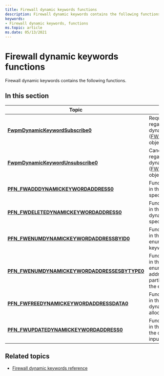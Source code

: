 ```yaml
---
title: Firewall dynamic keywords functions
description: Firewall dynamic keywords contains the following functions.
keywords:
- Firewall dynamic keywords, functions
ms.topic: article
ms.date: 05/13/2021
---
```


# Firewall dynamic keywords functions

Firewall dynamic keywords contains the following functions.

## In this section

| Topic | Description |
|-|-|
| [**FwpmDynamicKeywordSubscribe0**](/windows/win32/api/fwpmu/nf-fwpmu-fwpmdynamickeywordsubscribe0) | Requests the delivery of notifications regarding changes to particular dynamic keyword address ([FW_DYNAMIC_KEYWORD_ADDRESS0](/windows/win32/api/netfw/ns-netfw-fw_dynamic_keyword_address0)) objects. |
| [**FwpmDynamicKeywordUnsubscribe0**](/windows/win32/api/fwpmu/FwpmDynamicKeywordUnsubscribe0) | Cancels the delivery of notifications regarding changes to particular dynamic keyword address ([FW_DYNAMIC_KEYWORD_ADDRESS0](/windows/win32/api/netfw/ns-netfw-fw_dynamic_keyword_address0)) objects. |
| [**PFN_FWADDDYNAMICKEYWORDADDRESS0**](/windows/win32/api/netfw/nc-netfw-pfn_fwadddynamickeywordaddress0) | Function pointer type of the entry point in the service that you call to add the specified dynamic keyword address. |
| [**PFN_FWDELETEDYNAMICKEYWORDADDRESS0**](/windows/win32/api/netfw/nc-netfw-pfn_fwdeletedynamickeywordaddress0) | Function pointer type of the entry point in the service that you call to delete the dynamic keyword address with the specified ID. |
| [**PFN_FWENUMDYNAMICKEYWORDADDRESSBYID0**](/windows/win32/api/netfw/nc-netfw-pfn_fwenumdynamickeywordaddressbyid0) | Function pointer type of the entry point in the service that you call to enumerate the specific dynamic keyword addresses by ID. |
| [**PFN_FWENUMDYNAMICKEYWORDADDRESSESBYTYPE0**](/windows/win32/api/netfw/nc-netfw-pfn_fwenumdynamickeywordaddressesbytype0) | Function pointer type of the entry point in the service that you call to enumerate dynamic keyword addresses by type. You can request a particular subset of objects based on the enumeration flags passed in. |
| [**PFN_FWFREEDYNAMICKEYWORDADDRESSDATA0**](/windows/win32/api/netfw/nc-netfw-pfn_fwfreedynamickeywordaddressdata0) | Function pointer type of the entry point in the service that you call to free dynamic keyword address data structs allocated by the service. |
| [**PFN_FWUPDATEDYNAMICKEYWORDADDRESS0**](/windows/win32/api/netfw/nc-netfw-pfn_fwupdatedynamickeywordaddress0) | Function pointer type of the entry point in the service that you call to update the dynamic keyword address with the input ID. |

## Related topics

* [Firewall dynamic keywords reference](firewall-dynamic-keywords-reference.md)
